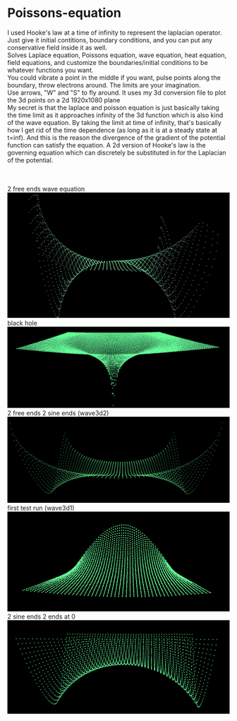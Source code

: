 # Poissons-equation
I used Hooke's law at a time of infinity to represent the laplacian operator. Just give it initial contitions, boundary conditions, and you can put any conservative field inside it as well.
<br />
Solves Laplace equation, Poissons equation, wave equation, heat equation, field equations, and customize the boundaries/initial conditions to be whatever functions you want. <br />
You could vibrate a point in the middle if you want, pulse points along the boundary, throw electrons around. The limits are your imagination.<br />
Use arrows, "W" and "S" to fly around. It uses my 3d conversion file to plot the 3d points on a 2d 1920x1080 plane
<br />
My secret is that the laplace and poisson equation is just basically taking the time limit as it approaches infinity of the 3d function which is also kind of the wave equation. By taking the limit at time of infinity, that's basically how I get rid of the time dependence (as long as it is at a steady state at t=inf). And this is the reason the divergence of the gradient of the potential function can satisfy the equation. A 2d version of Hooke's law is the governing equation which can discretely be substituted in for the Laplacian of the potential. 

<br /><br />
2 free ends wave equation
<br />
![wave equation](https://github.com/BryceP-44/Poissons-equation/blob/main/wave3d3gif.gif)
<br />
black hole
<br />
![black hole](https://github.com/BryceP-44/Poissons-equation/blob/main/black%20hole.PNG)
<br />
2 free ends 2 sine ends (wave3d2)
<br />
![free ends](https://github.com/BryceP-44/Poissons-equation/blob/main/2%20free%202%20sine%20boundaries.PNG)
<br />
first test run (wave3d1)
<br />
![first test run](https://github.com/BryceP-44/Poissons-equation/blob/main/first%20test.PNG)
<br />
2 sine ends 2 ends at 0
<br />
![saddle](https://github.com/BryceP-44/Poissons-equation/blob/main/laplace%20sine%20boundaries.PNG)






